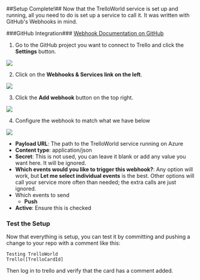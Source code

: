 ﻿##Setup Complete!##
Now that the TrelloWorld service is set up and running, all you need to do is set up a service to call it.  It was written with GitHub's Webhooks in mind.

###GitHub Integration###
[Webhook Documentation on GitHub](https://developer.github.com/webhooks/creating/#setting-up-a-webhook)

1. Go to the GitHub project you want to connect to Trello and click the **Settings** button.

  ![](Assets/GitHub_OpenSettings.png)

2. Click on the **Webhooks & Services link on the left**.

  ![](Assets/GitHub_OpenWebhooks.png)

3. Click the **Add webhook** button on the top right.

  ![](Assets/GitHub_AddWebHook.png)

4.  Configure the webhook to match what we have below

  ![](Assets/GitHub_ConfigureWebhook.png)

  * **Payload URL**:  The path to the TrelloWorld service running on Azure
  * **Content type**:  application/json
  * **Secret**:  This is not used, you can leave it blank or add any value you want here.  It will be ignored.
  * **Which events would you like to trigger this webhook?**:  Any option will work, but **Let me select individual events** is the best.  Other options will call your service more often than needed; the extra calls are just ignored.
  * Which events to send
    * **Push**
  * **Active**:  Ensure this is checked

### Test the Setup ###
Now that everything is setup, you can test it by committing and pushing a change to your repo with a comment like this:
  
    Testing TrelloWorld
    Trello([TrelloCardId]

Then log in to trello and verify that the card has a comment added.
